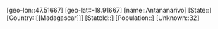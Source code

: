 ﻿---
location: [-18.91667,47.51667]
type: City
tags:
- geo/City


SpocWebEntityId: 35940
isDeleted: false
confidential: public

---
[geo-lon::47.51667]
[geo-lat::-18.91667]
[name::Antananarivo]
[State::]
[Country::[[Madagascar]]]
[StateId::]
[Population::]
[Unknown::32]

